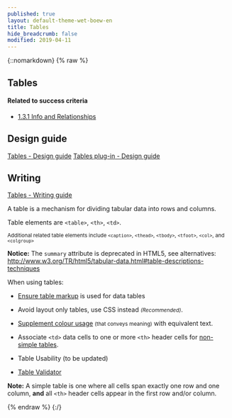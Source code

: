 ```yaml
---
published: true
layout: default-theme-wet-boew-en
title: Tables
hide_breadcrumb: false
modified: 2019-04-11
---
```

{::nomarkdown}
{% raw %}
<!-- Tables -->
<div class="row">
	<div class="mrgn-lft-md mrgn-rght-md">
		<h2 id="tables" class="page-header">Tables</h2>
	</div>
	<div class="col-md-4 pull-right">
		<div class="panel panel-default">
			<div class="panel-heading">
				<h4 class="panel-title">Related to success criteria</h4>
			</div>
			<div class="panel-body">
				<ul class="list-unstyled">
					<li><a href="http://www.w3.org/TR/2012/NOTE-UNDERSTANDING-WCAG20-20120103/content-structure-separation-programmatic.html" rel="external">1.3.1 Info and Relationships</a></li>
				</ul>
			</div>
		</div>
		<div class="panel panel-info">
			<div class="panel-heading">
				<h2 class="panel-title">Design guide</h2>
			</div>
			<div class="list-group"><a href="../design/tables-en.html" class="list-group-item">Tables<span class="wb-inv"> - Design guide</span></a> <a href="http://wet-boew.github.io/v4.0-ci/demos/tables/tables-en.html" class="list-group-item">Tables plug-in<span class="wb-inv"> - Design guide</span></a></div>
		</div>
		<div class="panel panel-info">
			<div class="panel-heading">
				<h2 class="panel-title">Writing</h2>
			</div>
			<div class="list-group"><a href="../writing/principals-en.html#tables" class="list-group-item">Tables<span class="wb-inv"> - Writing guide</span></a></div>
		</div>
	</div>
	<div class="mrgn-lft-md mrgn-rght-md">
		<p>A table is a mechanism for dividing tabular data into rows and columns.</p>
		<p>Table elements are <code>&lt;table&gt;</code>, <code>&lt;th&gt;</code>, <code>&lt;td&gt;</code>.</p>
		<p><small>Additional related table elements include <code>&lt;caption&gt;</code>, <code>&lt;thead&gt;</code>, <code>&lt;tbody&gt;</code>, <code>&lt;tfoot&gt;</code>, <code>&lt;col&gt;</code>, and <code>&lt;colgroup&gt;</code></small></p>
		<div class="alert alert-warning mrgn-tp-md col-md-8">
			<p><strong>Notice:</strong> The <code>summary</code> attribute is deprecated in HTML5, see alternatives: <a href="http://www.w3.org/TR/html5/tabular-data.html#table-descriptions-techniques" rel="external">http://www.w3.org/TR/html5/tabular-data.html#table-descriptions-techniques</a></p>
		</div>
		<p>When using tables:</p>
		<ul>
			<li>
				<p><a href="http://www.w3.org/TR/2013/NOTE-WCAG20-TECHS-20130905/H51" rel="external" title="WCAG 2.0 Technique H51">Ensure table markup</a> is used for data tables</p>
			</li>
			<li>
				<p>Avoid layout only tables, use CSS instead <small><em>(Recommended)</em></small>.</p>
			</li>
			<li>
				<p><a href="http://www.w3.org/TR/2013/NOTE-WCAG20-TECHS-20130905/G14" rel="external" title="WCAG 2.0 Technique G14">Supplement colour usage</a> <small>(that conveys meaning)</small> with equivalent text.</p>
			</li>
			<li>
				<p>Associate <code>&lt;td&gt;</code> data cells to one or more <code>&lt;th&gt;</code> header cells for <a href="">non-simple tables</a>.</p>
			</li>
			<li><p>Table Usability (to be updated)</p></li>
			<li><p><a href="http://wet-boew.github.io/v4.0-ci/demos/tablevalidator/tablevalidator-en.html">Table Validator</a></p></li>
		</ul>
		<div class="alert alert-info mrgn-tp-md">
			<p><strong>Note:</strong> A simple table is one where all cells span exactly one row and one column, <strong>and</strong> all <code>&lt;th&gt;</code> header cells appear in the first row and/or column.</p>
		</div>
	</div>
</div>
{% endraw %}
{:/}
